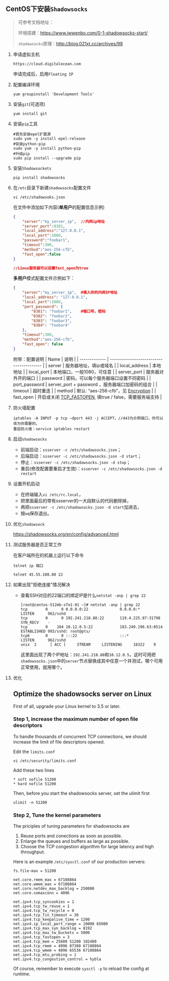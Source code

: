 ## CentOS下安装`Shadowsocks`

> 可参考文档地址：
>
> 环境搭建：https://www.iwwenbo.com/0-1-shadowsocks-start/
>
> `shadowsocks`原理：http://blog.021xt.cc/archives/98

1. 申请虚拟主机

   `https://cloud.digitalocean.com`

   申请完成后，启用`Floating IP`

2. 配置编译环境

   ```shell
   yum groupinstall 'Development Tools'
   ```

3. 安装`git`(可选项)

   ```shell
   yum install git
   ```

4. 安装`pip`工具

   ```shell
   #首先安装epel扩展源
   sudo yum -y install epel-release
   #安装python-pip
   sudo yum -y install python-pip
   #升级pip
   sudo pip install --upgrade pip   
   ```

5. 安装`Shadowsockets`

   ```shell
   pip install shadowsocks
   ```

6. 在`/etc`目录下新建`shadowsocks`配置文件

   ```shell
   vi /etc/shadowsoks.json
   ```

   在文件中添加如下内容(**单用户**的配置信息示例)

   ```json
   {
       "server":"my_server_ip",  //内网ip地址
       "server_port":8381,
       "local_address":"127.0.0.1",
       "local_port":1080,
       "password":"foobar1",
       "timeout":300,
       "method":"aes-256-cfb",
       "fast_open":false
   }

   //Linux服务器可以设置fast_open为true
   ```

   **多用户**模式配置文件示例如下：

   ```json
   {
       "server":"my_server_ip",  #填入你的内网IP地址
       "local_address": "127.0.0.1",
       "local_port":1080,
       "port_password": {
           "8381": "foobar1",    #端口号，密码
           "8382": "foobar2",
           "8383": "foobar3",
           "8384": "foobar4"
       },
       "timeout":300,
       "method":"aes-256-cfb",
       "fast_open": false
   }
   ```
   附带：配置说明
   | Name          | 说明                                       |
   | ------------- | ---------------------------------------- |
   | server        | 服务器地址，填ip或域名                             |
   | local_address | 本地地址                                     |
   | local_port    | 本地端口，一般1080，可任意                          |
   | server_port   | 服务器对外开的端口                                |
   | password      | 密码，可以每个服务器端口设置不同密码                       |
   | port_password | server_port + password ，服务器端口加密码的组合      |
   | timeout       | 超时重连                                     |
   | method        | 默认: “aes-256-cfb”，见 [Encryption](https://github.com/shadowsocks/shadowsocks/wiki/Encryption) |
   | fast_open     | 开启或关闭 [TCP_FASTOPEN](https://github.com/shadowsocks/shadowsocks/wiki/TCP-Fast-Open), 填true / false，需要服务端支持 |

7. 防火墙配置

   ```shell
   iptables -A INPUT -p tcp –dport 443 -j ACCEPT。//443为示例端口，你可以改为你需要的。
   重启防火墙：service iptables restart
   ```

8. 启动`shadowsocks`

   - 前端启动：`ssserver -c /etc/shadowsocks.json`；
   - 后端启动：`ssserver -c /etc/shadowsocks.json -d start`；
   - 停止：`ssserver -c /etc/shadowsocks.json -d stop`；
   - 重启(修改配置要重启才生效)：`ssserver -c /etc/shadowsocks.json -d restart`

9. 设置开机启动 
     - 在终端输入`vi /etc/rc.local`，
     - 把里面最后的带有ssserver的一大段默认的代码删除掉，
     - 再把`ssserver -c /etc/shadowsocks.json -d start`加进去，
     - 按`wq`保存退出。

10. 优化`shadowsock`

    https://shadowsocks.org/en/config/advanced.html

11. 测试服务器是否正常工作

     在客户端所在的机器上运行以下命令

     ```shell
     telnet ip 端口

     telnet 45.55.108.80 22
     ```

12. 如果出现"拒绝连接"情况解决

      + 查看SSH对应的22端口的绑定IP是什么`netstat -anp | grep 22`

        ```
        [root@centos-512mb-sfo1-01 ~]# netstat -anp | grep 22
        tcp        0      0 0.0.0.0:22              0.0.0.0:*               LISTEN      962/sshd            
        tcp        0      0 192.241.218.88:22       119.4.225.87:31798      SYN_RECV    -                   
        tcp        0    104 10.12.0.5:22            183.240.196.63:8514     ESTABLISHED 993/sshd: root@pts/ 
        tcp6       0      0 :::22                   :::*                    LISTEN      962/sshd            
        unix  2      [ ACC ]     STREAM     LISTENING     16322    9
        ```

        这里面出现了两个IP地址：`192.241.218.88`和`10.12.0.5`，这时可用把`shadowsocks.json`中的`server`节点替换成其中任意一个并测试，哪个可用正常使用，就用哪个。

13. 优化

      ## Optimize the shadowsocks server on Linux

      First of all, upgrade your Linux kernel to 3.5 or later.

      ### Step 1, increase the maximum number of open file descriptors

      To handle thousands of concurrent TCP connections, we should increase the limit of file descriptors opened.

      Edit the `limits.conf`

      ```
      vi /etc/security/limits.conf
      ```

      Add these two lines

      ```
      * soft nofile 51200
      * hard nofile 51200
      ```

      Then, before you start the shadowsocks server, set the ulimit first

      ```
      ulimit -n 51200
      ```

      ### Step 2, Tune the kernel parameters

      The priciples of tuning parameters for shadowsocks are

      1. Reuse ports and conections as soon as possible.
      2. Enlarge the queues and buffers as large as possible.
      3. Choose the TCP congestion algorithm for large latency and high throughput.

      Here is an example `/etc/sysctl.conf` of our production servers:

      ```
      fs.file-max = 51200

      net.core.rmem_max = 67108864
      net.core.wmem_max = 67108864
      net.core.netdev_max_backlog = 250000
      net.core.somaxconn = 4096

      net.ipv4.tcp_syncookies = 1
      net.ipv4.tcp_tw_reuse = 1
      net.ipv4.tcp_tw_recycle = 0
      net.ipv4.tcp_fin_timeout = 30
      net.ipv4.tcp_keepalive_time = 1200
      net.ipv4.ip_local_port_range = 10000 65000
      net.ipv4.tcp_max_syn_backlog = 8192
      net.ipv4.tcp_max_tw_buckets = 5000
      net.ipv4.tcp_fastopen = 3
      net.ipv4.tcp_mem = 25600 51200 102400
      net.ipv4.tcp_rmem = 4096 87380 67108864
      net.ipv4.tcp_wmem = 4096 65536 67108864
      net.ipv4.tcp_mtu_probing = 1
      net.ipv4.tcp_congestion_control = hybla
      ```

      Of course, remember to execute `sysctl -p` to reload the config at runtime.

